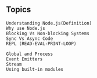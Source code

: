 ## Topics

    Understanding Node.js(Definition)
    Why use Node.js
    Blocking Vs Non-blocking Systems
    Sync Vs Async Code
    REPL (READ-EVAL-PRINT-LOOP)
    
    Global and Process
    Event Emitters
    Stream
    Using built-in modules
